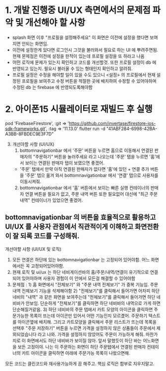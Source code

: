 # 1. 개발 진행중 UI/UX 측면에서의 문제점 파악 및 개선해야 할 사항 
  - splash 화면 이후 "프로필을 설정해주세요" 이 화면은 이전에 설정을 했다면 보여지면 안되는 화면임.
  - 이전에 설정한게 있다면 로그인시 그것을 불러와서 필요로 하는 UI 에 뿌려주면됨. 현재 문제점은 이전에 설정을 한적이 있는데 프로필 설정을 또 하라고 나옴
  - 어떤 로직에 문제가 있는지 확인하고 코드를 개선할것. 또한 프로필 설정이 db 에 반영되고 있는지. 필요시 불러올 수 있는 형태인지 확인하고 알려줘.
  - 프로필 설정은 수정을 해야할 일이 있을 수도 있으니 <설정> 의 프로필에서 현재 설정된 프로필을 보여주고 수정 버튼을 적절한 곳에 배치하여 수정할 수 있어야하며 수정된 db 는 firebase 에 반영되도록해야함
  
  # 2. 아이폰15 시뮬레이터로 재빌드 후 실행

  pod 'FirebaseFirestore', :git => 'https://github.com/invertase/firestore-ios-sdk-frameworks.git', :tag => '11.13.0'
  flutter run -d "41ABF284-6998-42BA-A3BB-8FBDEC9E3F7D"

  3. 개선야할 사항 (UI/UX)
      1) bottomnavigationbar 에서 '주문' 버튼을 누르면 홈으로 이동해서 연결된 판매자의 "주문하기" 버튼을 눌러주세요 라고 나오는데 '주문' 탭을 누르면 '홈'에서 보이는 연결된 판매자 탭이 보였으면 좋겠어.
      - '주문' 탭에서  만약 아직 연결된 판매자가 없다면 '홈'에 있던  + 연결 추가 버튼을  '주문' 탭으 옮겨 와서 bottomnavigationbar 에서 '연결' 탭으로 사용자를 이동시켜줘.
      2) bottomnavigationbar 에서 '홈' 버튼에서 보이는 빠른 실행 컨테이너의 판매자 연결 버튼을 필요가 없고, 주문 내역 버튼 또한 필요없어 대신에 "최근 주문 내역" 컨테이너가 있었으면 좋겠어.
   
   ## bottomnavigationbar 의 버튼을 효율적으로 활용하고 UI/UX 를 사용자 관점에서 직관적이게 이해하고 화면전환이 잘 되록 코드를 구성해줘.

   개선야할 사항 (UI/UX 및 로직)

   1. 모든 연결은 하단에 있는 bottomnavigationbar 는 고정되어 있어야함. 어느 화면에서든 꼭 고정되어있어야함.
   2. 현재 로직 및 ui/ux 는 하단 네비게이션바의 홈/주문/내역/연결이 유기적으로 연결되어 있어야하며 사용자 경험이 이 안에서 모든걸 해결할 수 있어야함
   3. 문제점 : 
    1) 홈 화면에서 "전체보기" 와 "주문 내역 전체보기" 가 중복 기능임. 주문 내역 전체보기 기능을 삭제해야함
    2) "전체보기"를 클릭해서 들어가면 어차피 하단 네비의 "내역" 과 같은 화면을 보여주는데 "전체보기"를 클릭해서 들어가면 하단 네비바가 안보임. 단순하게 "전체보기"를 클릭하면 하단 네비바의 내역으로 가게 하면 단순해질거같음.
    3) 하단 네비바의 주문 탭에서 카트 모양의 아이콘을 클릭하면 주문가능한 목록이 뜨는데 아이콘만 있어서 어떤 기능인지 모르곘어. 주문하기 텍스트를 아이콘옆에 배치해. 그리고 카트모양을 클릭해서 주문 리스트가 뜨는데 목록을 선택후 "주문 저장하기" 버튼을 누르면 가격을 설정하지 않은 상품들이 주문에서 제외되었습니다 라고 나와. 가격을 설정하지 않았어도 주문이 가능하게 해줘. 마찬가지로 이 화면에서도 하단 네비바가 보이질 않아. 앞서 말했듯이 하단 바는 어느화면을 보든 고정이야. 나는 이 주문하는 화면이 하단 주문탭에서 연결된 판매자 컨테이너의 카트 아이콘을 클릭하면 아래에 주문가능 목록이 나왔으면해.

모든 코드는 클린코드와 재사용가능하게 끔 해주고. 핵심 로직은 함부로 지우지말고.